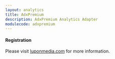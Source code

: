 ```yaml
---
layout: analytics
title: AdxPremium
description: AdxPremium Analytics Adapter
modulecode: adxpremium
---
```


#### Registration

Please visit [luponmedia.com](https://luponmedia.com/) for more information.
